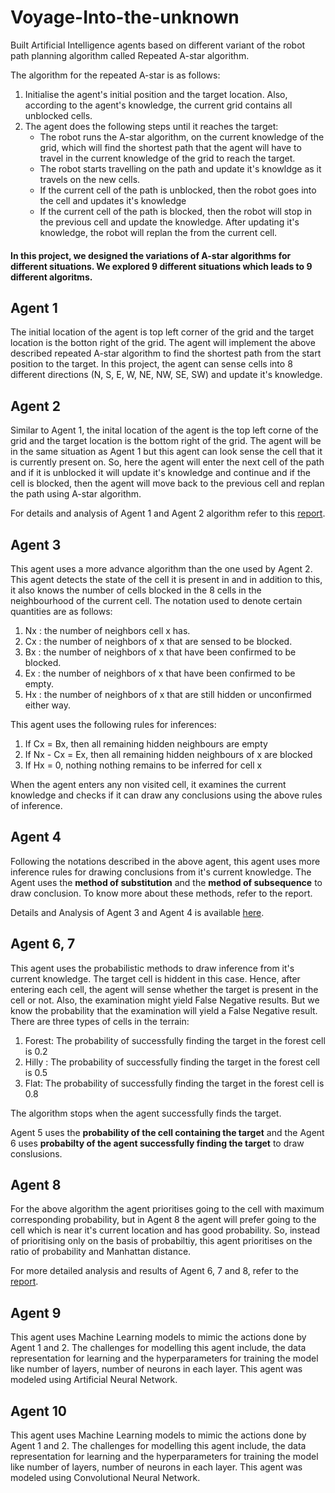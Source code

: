 # Voyage-Into-the-unknown
Built Artificial Intelligence agents based on different variant of the robot path planning algorithm called Repeated A-star algorithm.

The algorithm for the repeated A-star is as follows:
1. Initialise the agent's initial position and the target location. Also, according to the agent's knowledge, the current grid contains all unblocked cells.
2. The agent does the following steps until it reaches the target:
   - The robot runs the A-star algorithm, on the current knowledge of the grid, which will find the shortest path that the agent will have to travel in the current knowledge of the grid to reach the target.
   - The robot starts travelling on the path and update it's knowldge as it travels on the new cells.
   - If the current cell of the path is unblocked, then the robot goes into the cell and updates it's knowledge
   - If the current cell of the path is blocked, then the robot will stop in the previous cell and update the knowledge. After updating it's knowledge, the robot will replan the from the current cell. 

#### In this project, we designed the variations of A-star algorithms for different situations. We explored 9 different situations which leads to 9 different algoritms.

## Agent 1
The initial location of the agent is top left corner of the grid and the target location is the botton right of the grid. The agent will implement the above described repeated A-star algorithm to find the shortest path from the start position to the target. In this project, the agent can sense cells into 8 different directions (N, S, E, W, NE, NW, SE, SW) and update it's knowledge.

## Agent 2

Similar to Agent 1, the inital location of the agent is the top left corne of the grid and the target location is the bottom right of the grid. The agent will be in the same situation as Agent 1 but this agent can look sense the cell that it is currently present on. So, here the agent will enter the next cell of the path and if it is unblocked it will update it's knowledge and continue and if the cell is blocked, then the agent will move back to the previous cell and replan the path using A-star algorithm.

For details and analysis of Agent 1 and Agent 2 algorithm refer to this [report]().

## Agent 3

This agent uses a more advance algorithm than the one used by Agent 2. This agent detects the state of the cell it is present in and in addition to this, it also knows the number of cells blocked in the 8 cells in the neighbourhood of the current cell. The notation used to denote certain quantities are as follows:
1. Nx : the number of neighbors cell x has.
2. Cx : the number of neighbors of x that are sensed to be blocked.
3. Bx : the number of neighbors of x that have been confirmed to be blocked.
4. Ex : the number of neighbors of x that have been confirmed to be empty.
5. Hx : the number of neighbors of x that are still hidden or unconfirmed either way.

This agent uses the following rules for inferences:
1. If Cx = Bx, then all remaining hidden neighbours are empty
2. If Nx - Cx = Ex, then all remaining hidden neighbours of x are blocked
3. If Hx = 0, nothing nothing remains to be inferred for cell x

When the agent enters any non visited cell, it examines the current knowledge and checks if it can draw any conclusions using the above rules of inference.

## Agent 4

Following the notations described in the above agent, this agent uses more inference rules for drawing conclusions from it's current knowledge. The Agent uses the **method of substitution** and the **method of subsequence** to draw conclusion. To know more about these methods, refer to the report.

Details and Analysis of Agent 3 and Agent 4 is available [here]().

## Agent 6, 7

This agent uses the probabilistic methods to draw inference from it's current knowledge. The target cell is hiddent in this case. Hence, after entering each cell, the agent will sense whether the target is present in the cell or not. Also, the examination might yield False Negative results. But we know the probability that the examination will yield a False Negative result.  There are three types of cells in the terrain:
1. Forest: The probability of successfully finding the target in the forest cell is 0.2
2. Hilly :  The probability of successfully finding the target in the forest cell is 0.5
3. Flat: The probability of successfully finding the target in the forest cell is 0.8

The algorithm stops when the agent successfully finds the target.

Agent 5 uses the **probability of the cell containing the target** and the Agent 6 uses **probabilty of the agent successfully finding the target** to draw conslusions.


## Agent 8

For the above algorithm the agent prioritises going to the cell with maximum corresponding probability, but in Agent 8 the agent will prefer going to the cell which is near it's current location and has good probability. So, instead of prioritising only on the basis of probabiltiy, this agent prioritises on the ratio of probability and Manhattan distance.

For more detailed analysis and results of Agent 6, 7 and 8,  refer to the [report]().

## Agent 9

This agent uses Machine Learning models to mimic the actions done by Agent 1 and 2. The challenges for modelling this agent include, the data representation for learning and the hyperparameters for training the model like number of layers, number of neurons in each layer. This agent was modeled using Artificial Neural Network.

## Agent 10

This agent uses Machine Learning models to mimic the actions done by Agent 1 and 2. The challenges for modelling this agent include, the data representation for learning and the hyperparameters for training the model like number of layers, number of neurons in each layer. This agent was modeled using Convolutional Neural Network.
